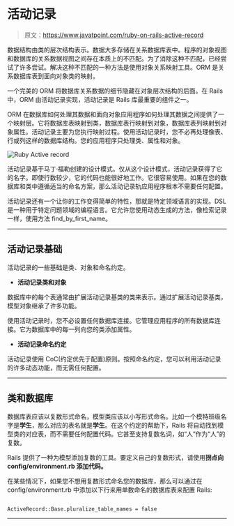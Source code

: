 # 活动记录

> 原文：<https://www.javatpoint.com/ruby-on-rails-active-record>

数据结构由类的层次结构表示。数据大多存储在关系数据库表中。程序的对象视图和数据库的关系数据视图之间存在本质上的不匹配。为了消除这种不匹配，已经尝试了许多尝试。解决这种不匹配的一种方法是使用对象关系映射工具。ORM 是关系数据库表到面向对象类的映射。

一个完美的 ORM 将数据库关系数据的细节隐藏在对象层次结构的后面。在 Rails 中，ORM 由活动记录实现，活动记录是 Rails 库最重要的组件之一。

ORM 在数据库如何处理其数据和面向对象应用程序如何处理其数据之间提供了一个映射层。它将数据库表映射到类，数据库表行映射到对象，数据库表列映射到对象属性。活动记录主要为您执行映射过程。使用活动记录时，您不必再处理像表、行或列这样的数据库结构。您的应用程序只处理类、属性和对象。

![Ruby Active record](img/070ef58f8ed9293c94120a80741a4c92.png)

活动记录基于马丁·福勒创建的设计模式。仅从这个设计模式，活动记录获得了它的名字。即使行数较少，它的代码也能很好地工作。它很容易使用。如果在您的数据库和类中遵循适当的命名方案，那么活动记录轨应用程序根本不需要任何配置。

活动记录还有一个让你的工作变得简单的特性，那就是特定领域语言的实现。DSL 是一种用于特定问题领域的编程语言。它允许您使用动态生成的方法，像检索记录一样，使用方法 find_by_first_name。

* * *

## 活动记录基础

活动记录的一些基础是类、对象和命名约定。

*   **活动记录类和对象**

数据库中的每个表通常由扩展活动记录基类的类来表示。通过扩展活动记录基类，模型对象继承了许多功能。

使用活动记录时，您不必设置任何数据库连接。它管理应用程序的所有数据库连接。它为数据库中的每一列向您的类添加属性。

*   **活动记录命名约定**

活动记录使用 CoC(约定优先于配置)原则。按照命名约定，您可以利用活动记录的许多动态功能，而无需任何配置。

* * *

## 类和数据库

数据库表应该以复数形式命名，模型类应该以小写形式命名。比如一个模特班级名字是**学生**，那么对应的表名就是**学生**。在这个约定的帮助下，Rails 将自动找到模型类的对应表，而不需要任何配置代码。它甚至支持复数名词，如“人”作为“人”的复数。

Rails 提供了一种为模型添加复数的工具。要定义自己的复数形式，请使用**拐点向 config/environment.rb 添加代码。**

在某些情况下，如果您不想用复数形式命名您的数据库，那么可以通过在 config/environment.rb 中添加以下行来用单数命名的数据库表来配置 Rails:

```

ActiveRecord::Base.pluralize_table_names = false

```

* * *